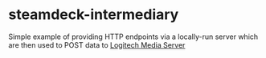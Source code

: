 # steamdeck-intermediary

Simple example of providing HTTP endpoints via a locally-run server which are then used to POST data to [Logitech Media Server](https://en.wikipedia.org/wiki/Logitech_Media_Server)
